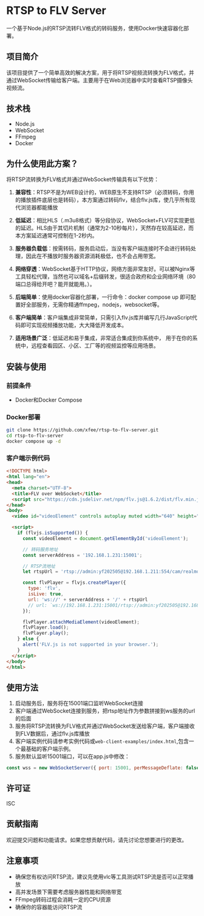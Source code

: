 # RTSP to FLV Server

一个基于Node.js的RTSP流转FLV格式的转码服务，使用Docker快速容器化部署。

## 项目简介

该项目提供了一个简单高效的解决方案，用于将RTSP视频流转换为FLV格式，并通过WebSocket传输给客户端。主要用于在Web浏览器中实时查看RTSP摄像头视频流。

## 技术栈

- Node.js
- WebSocket
- FFmpeg
- Docker


## 为什么使用此方案？

将RTSP流转换为FLV格式并通过WebSocket传输具有以下优势：

1. **兼容性**：RTSP不是为WEB设计的，WEB原生不支持RTSP（必须转码，你用的播放插件底层也是转码），本方案通过转码flv，结合flv.js库，使几乎所有现代浏览器都能播放

2. **低延迟**：相比HLS（.m3u8格式）等分段协议，WebSocket+FLV可实现更低的延迟。HLS由于其切片机制（通常为2-10秒每片），天然存在较高延迟，而本方案延迟通常可控制在1-2秒内。

3. **服务器负载低**：按需转码，服务启动后，当没有客户端连接时不会进行转码处理，因此在不播放时服务器资源消耗极低，也不会占用带宽。

4. **网络穿透**：WebSocket基于HTTP协议，网络方面非常友好。可以被Nginx等工具轻松代理，当然也可以域名+后缀转发，很适合政府和企业网络环境（80端口总得给开吧？能开就能用。）。

5. **后端简单**：使用docker容器化部署，一行命令：docker compose up 即可配置好全部服务，无需你精通ffmpeg，nodejs，websocket等。

6. **客户端简单**：客户端集成非常简单，只需引入flv.js库并编写几行JavaScript代码即可实现视频播放功能，大大降低开发成本。

7. **适用场景广泛**：低延迟和易于集成，非常适合集成到你系统中， 用于在你的系统中，远程查看园区、小区、工厂等的视频监控等应用场景。




## 安装与使用

### 前提条件

- Docker和Docker Compose

### Docker部署

```bash
git clone https://github.com/xfee/rtsp-to-flv-server.git
cd rtsp-to-flv-server
docker compose up -d
```



### 客户端示例代码

```html
<!DOCTYPE html>
<html lang="en">
<head>
  <meta charset="UTF-8">
  <title>FLV over WebSocket</title>
  <script src="https://cdn.jsdelivr.net/npm/flv.js@1.6.2/dist/flv.min.js"></script>
</head>
<body>
  <video id="videoElement" controls autoplay muted width="640" height="360"></video>

  <script>
    if (flvjs.isSupported()) {
      const videoElement = document.getElementById('videoElement');

      // 转码服务地址
      const serverAddress = '192.168.1.231:15001';

      // RTSP流地址
      let rtspUrl = 'rtsp://admin:yf202505@192.168.1.211:554/cam/realmonitor?channel=1&subtype=0';

      const flvPlayer = flvjs.createPlayer({
        type: 'flv',
        isLive: true,
        url: 'ws://' + serverAddress + '/' + rtspUrl
        // url: `ws://192.168.1.231:15001/rtsp://admin:yf202505@192.168.1.211:554/cam/realmonitor?channel=1&subtype=0`
      });

      flvPlayer.attachMediaElement(videoElement);
      flvPlayer.load();
      flvPlayer.play();
    } else {
      alert('FLV.js is not supported in your browser.');
    }
  </script>
</body>
</html>

```

## 使用方法

1. 启动服务后，服务将在15001端口监听WebSocket连接
2. 客户端通过WebSocket连接到服务，把rtsp地址作为参数拼接到ws服务的url的后面
3. 服务将RTSP流转换为FLV格式并通过WebSocket发送给客户端，客户端接收到FLV数据后，通过flv.js库播放
4. 客户端实例代码请参考实例代码或`web-client-examples/index.html`,包含一个最基础的客户端示例。
5. 服务默认监听15001端口，可以在app.js中修改：
```javascript
const wss = new WebSocketServer({ port: 15001, perMessageDeflate: false })
```

## 许可证

ISC

## 贡献指南

欢迎提交问题和功能请求。如果您想贡献代码，请先讨论您想要进行的更改。

## 注意事项

- 确保您有权访问RTSP流，建议先使用vlc等工具测试RTSP流是否可以正常播放
- 高并发场景下需要考虑服务器性能和网络带宽
- FFmpeg转码过程会消耗一定的CPU资源
- 确保你的容器能访问RTSP流
